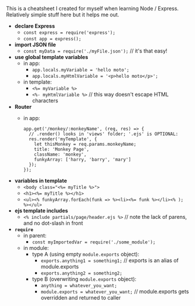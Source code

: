This is a cheatsheet I created for myself when learning Node / Express. Relatively simple stuff here but it helps me out.

* **declare Express**
  * `const express = require('express');`
  * `const app = express();`
* **import JSON file**
  * `const myData = require('./myFile.json');` // it's that easy!
* **use global template variables**
  * in app:
    * `app.locals.myVariable = 'hello moto';`
    * `app.locals.myHtmlVariable = '<p>hello moto</p>';`
  * in template:
    * `<%= myVariable %>`
    * `<%- myHtmlVariable %>` // this way doesn't escape HTML characters
* **Router**
  * in app:

        app.get('/monkey/:monkeyName', (req, res) => {
          // .render() looks in 'views' folder; '.ejs' is OPTIONAL:
          res.render('myTemplate', {
            let thisMonkey = req.params.monkeyName;
            title: 'Monkey Page',
            className: 'monkey',
            funkyArray: ['harry, 'barry', 'mary']
          });
        });

* **variables in template**
  * `<body class="<%= myTitle %>">`
  * `<h1><%= myTitle %></h1>`
  * `<ul><% funkyArray.forEach(funk => %><li><%= funk %></li><% ); %></ul>`
* **ejs template includes**
  * `<% include partials/page/header.ejs %>` // note the lack of parens, and no dot-slash in front
* **`require`**
  * in parent:
    * `const myImportedVar = require('./some_module');`
  * in module:
    * type A (using empty `module.exports` object):
      * `exports.anything1 = something1;` // exports is an alias of module.exports
      * `exports.anything2 = something2;`
    * type B (overwriting `module.exports` object):
      * `anything = whatever_you_want;`
      * `module.exports = whatever_you_want;` // module.exports gets overridden and returned to caller